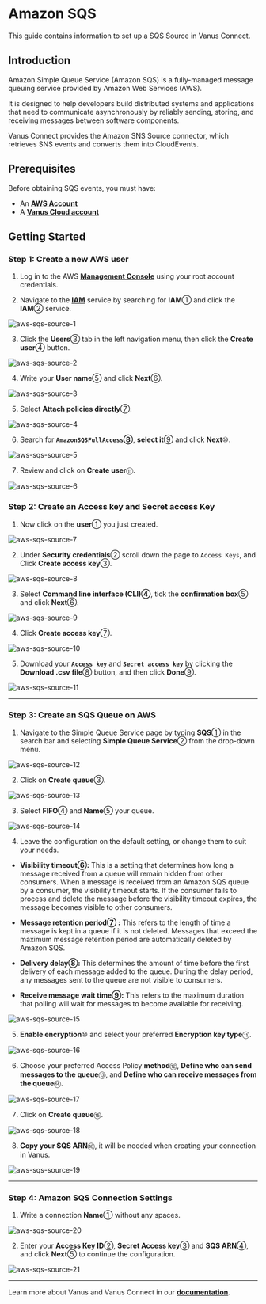 # Amazon SQS

This guide contains information to set up a SQS Source in Vanus Connect.

## Introduction

Amazon Simple Queue Service (Amazon SQS) is a fully-managed message queuing service provided by Amazon Web Services (AWS).

It is designed to help developers build distributed systems and applications that need to communicate asynchronously by reliably sending, storing, and receiving messages between software components.

Vanus Connect provides the Amazon SNS Source connector, which retrieves SNS events and converts them into CloudEvents.

## Prerequisites

Before obtaining SQS events, you must have:

- An [**AWS Account**](https://aws.amazon.com)
- A [**Vanus Cloud account**](https://cloud.vanus.ai)

## Getting Started

### Step 1: Create a new AWS user

1. Log in to the AWS [**Management Console**](https://aws.amazon.com) using your root account credentials.

2. Navigate to the [**IAM**](https://console.aws.amazon.com/iam/) service by searching for **IAM**① and click the **IAM**② service.

![aws-sqs-source-1](images/aws-sqs-source-1.webp)

3. Click the **Users**③ tab in the left navigation menu, then click the **Create user**④ button.

![aws-sqs-source-2](images/aws-sqs-source-2.webp)

4. Write your **User name**⑤ and click **Next**⑥.

![aws-sqs-source-3](images/aws-sqs-source-3.webp)

5. Select **Attach policies directly**⑦.

![aws-sqs-source-4](images/aws-sqs-source-4.webp)

6. Search for **`AmazonSQSFullAccess`⑧**, **select it**⑨ and click **Next**⑩.

![aws-sqs-source-5](images/aws-sqs-source-5.webp)

7. Review and click on **Create user**⑪.

![aws-sqs-source-6](images/aws-sqs-source-6.webp)

### Step 2: Create an Access key and Secret access Key

1. Now click on the **user**① you just created.

![aws-sqs-source-7](images/aws-sqs-source-7.webp)

2. Under **Security credentials**② scroll down the page to `Access Keys`, and Click **Create access key**③.

![aws-sqs-source-8](images/aws-sqs-source-8.webp)

3. Select **Command line interface (CLI)④**, tick the **confirmation box**⑤ and click **Next**⑥.

![aws-sqs-source-9](images/aws-sqs-source-9.webp)

4. Click **Create access key**⑦.

![aws-sqs-source-10](images/aws-sqs-source-10.webp)

5. Download your **`Access key`** and **`Secret access key`** by clicking the **Download .csv file**⑧ button, and then click **Done**⑨.

![aws-sqs-source-11](images/aws-sqs-source-11.webp)

---

### Step 3: Create an SQS Queue on AWS

1. Navigate to the Simple Queue Service page by typing **SQS**① in the search bar and selecting **Simple Queue Service**② from the drop-down menu.

![aws-sqs-source-12](images/aws-sqs-source-12.webp)  

2. Click on **Create queue**③.

![aws-sqs-source-13](images/aws-sqs-source-13.webp)

3. Select **FIFO**④ and **Name**⑤ your queue.

![aws-sqs-source-14](images/aws-sqs-source-14.webp)

4. Leave the configuration on the default setting, or change them to suit your needs.

- **Visibility timeout⑥:** This is a setting that determines how long a message received from a queue will remain hidden from other consumers. When a message is received from an Amazon SQS queue by a consumer, the visibility timeout starts. If the consumer fails to process and delete the message before the visibility timeout expires, the message becomes visible to other consumers.

- **Message retention period⑦ :** This refers to the length of time a message is kept in a queue if it is not deleted. Messages that exceed the maximum message retention period are automatically deleted by Amazon SQS.

- **Delivery delay⑧:** This determines the amount of time before the first delivery of each message added to the queue. During the delay period, any messages sent to the queue are not visible to consumers.

- **Receive message wait time⑨:** This refers to the maximum duration that polling will wait for messages to become available for receiving.

![aws-sqs-source-15](images/aws-sqs-source-15.webp)

5. **Enable encryption**⑩ and select your preferred **Encryption key type**⑪.

![aws-sqs-source-16](images/aws-sqs-source-16.webp) 

6. Choose your preferred Access Policy **method**⑫, **Define who can send messages to the queue**⑬, and **Define who can receive messages from the queue**⑭.

![aws-sqs-source-17](images/aws-sqs-source-17.webp)

7. Click on **Create queue**⑮.

![aws-sqs-source-18](images/aws-sqs-source-18.webp)

8. **Copy your SQS ARN**⑯, it will be needed when creating your connection in Vanus.

![aws-sqs-source-19](images/aws-sqs-source-19.webp) 

---

### Step 4: Amazon SQS Connection Settings

1. Write a connection **Name**① without any spaces.

![aws-sqs-source-20](images/aws-sqs-source-20.webp)

2. Enter your **Access Key ID**②, **Secret Access key**③ and **SQS ARN**④, and click **Next**⑤ to continue the configuration.

![aws-sqs-source-21](images/aws-sqs-source-21.webp)

---

Learn more about Vanus and Vanus Connect in our [**documentation**](https://docs.vanus.ai).
